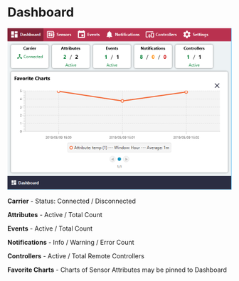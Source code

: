 # Dashboard

![Screenshot](images/dashboard-overview-1.png)


**Carrier** - Status: Connected / Disconnected

**Attributes** - Active / Total Count

**Events** - Active / Total Count

**Notifications** - Info / Warning / Error Count

**Controllers** - Active / Total Remote Controllers

**Favorite Charts** - Charts of Sensor Attributes may be pinned to Dashboard
